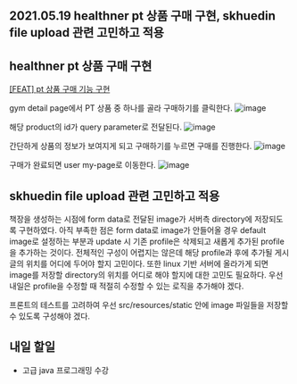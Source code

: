 ## 2021.05.19 healthner pt 상품 구매 구현, skhuedin file upload 관련 고민하고 적용

## healthner pt 상품 구매 구현

[[FEAT] pt 상품 구매 기능 구현](https://github.com/healthner/healthner/pull/74)

gym detail page에서 PT 상품 중 하나를 골라 구매하기를 클릭한다.
![image](https://user-images.githubusercontent.com/59357153/118781492-162dc380-b8c8-11eb-951b-719959266e81.png)

해당 product의 id가 query parameter로 전달된다.
![image](https://user-images.githubusercontent.com/59357153/118781531-1ded6800-b8c8-11eb-9aae-5a43d1d9f631.png)

간단하게 상품의 정보가 보여지게 되고 구매하기를 누르면 구매를 진행한다.
![image](https://user-images.githubusercontent.com/59357153/118781581-2f367480-b8c8-11eb-8bd1-9878bcedbfca.png)

구매가 완료되면 user my-page로 이동한다.
![image](https://user-images.githubusercontent.com/59357153/118781740-58ef9b80-b8c8-11eb-880a-233811c61130.png)


## skhuedin file upload 관련 고민하고 적용

책장을 생성하는 시점에 form data로 전달된 image가 서버측 directory에 저장되도록 구현하였다. 아직 부족한 점은 form data로 image가 안들어올 경우 default image로 설정하는 부분과 update 시 기존 profile은 삭제되고 새롭게 추가된 profile을 추가하는 것이다. 전체적인 구성이 어렵지는 않은데 해당 profile과 후에 추가될 게시글의 위치를 어디에 두어야 할지 고민이다. 또한 linux 기반 서버에 올라가게 되면 image를 저장할 directory의 위치를 어디로 해야 할지에 대한 고민도 필요하다. 우선 내일은 profile을 수정할 때 적절히 수정할 수 있는 로직을 추가해야 겠다. 

프론트의 테스트를 고려하여 우선 src/resources/static 안에 image 파일들을 저장할 수 있도록 구성해야 겠다.

## 내일 할일
 - 고급 java 프로그래밍 수강